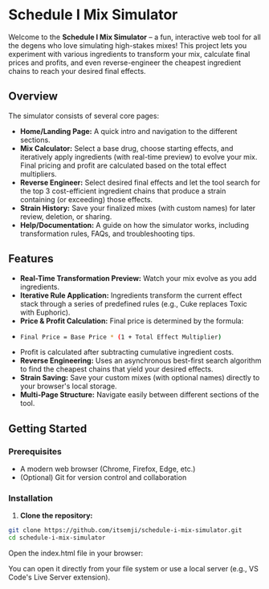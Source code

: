 # Schedule I Mix Simulator

Welcome to the **Schedule I Mix Simulator** – a fun, interactive web tool for all the degens who love simulating high-stakes mixes! This project lets you experiment with various ingredients to transform your mix, calculate final prices and profits, and even reverse-engineer the cheapest ingredient chains to reach your desired final effects.

## Overview

The simulator consists of several core pages:

- **Home/Landing Page:** A quick intro and navigation to the different sections.
- **Mix Calculator:** Select a base drug, choose starting effects, and iteratively apply ingredients (with real-time preview) to evolve your mix. Final pricing and profit are calculated based on the total effect multipliers.
- **Reverse Engineer:** Select desired final effects and let the tool search for the top 3 cost-efficient ingredient chains that produce a strain containing (or exceeding) those effects.
- **Strain History:** Save your finalized mixes (with custom names) for later review, deletion, or sharing.
- **Help/Documentation:** A guide on how the simulator works, including transformation rules, FAQs, and troubleshooting tips.

## Features

- **Real-Time Transformation Preview:** Watch your mix evolve as you add ingredients.
- **Iterative Rule Application:** Ingredients transform the current effect stack through a series of predefined rules (e.g., Cuke replaces Toxic with Euphoric).
- **Price & Profit Calculation:** Final price is determined by the formula:
- ```bash
  Final Price = Base Price * (1 + Total Effect Multiplier)
  ```
- Profit is calculated after subtracting cumulative ingredient costs.
- **Reverse Engineering:** Uses an asynchronous best-first search algorithm to find the cheapest chains that yield your desired effects.
- **Strain Saving:** Save your custom mixes (with optional names) directly to your browser's local storage.
- **Multi-Page Structure:** Navigate easily between different sections of the tool.

## Getting Started

### Prerequisites
- A modern web browser (Chrome, Firefox, Edge, etc.)
- (Optional) Git for version control and collaboration

### Installation

1. **Clone the repository:**

 ```bash
 git clone https://github.com/itsemji/schedule-i-mix-simulator.git
 cd schedule-i-mix-simulator
```
Open the index.html file in your browser:

You can open it directly from your file system or use a local server (e.g., VS Code's Live Server extension).
